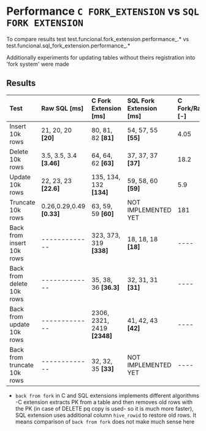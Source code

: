 # Performance `C FORK_EXTENSION` vs `SQL FORK EXTENSION`
To compare results test test.funcional.fork_extension.performance_.* vs test.funcional.sql_fork_extension.performance_.*

Additionally experiments for updating tables without theirs registration into 'fork system' were made

## Results
| Test                        | Raw SQL [ms]               | C Fork Extension [ms]      | SQL  Fork Extension [ms] | C Fork/Raw [-] | SQL Fork/Raw [-] | C Fork/Sql Fork [-] |
| :------------------------   | :------------              | :-----------------------   | :----------------------- | :--------      | :--------------  | :-------------------|
| Insert 10k rows             | 21, 20, 20 **[20]**        | 80, 81, 82 **[81]**        | 54, 57, 55 **[55]**      | 4.05           | 2.75             | 1.4                 |
| Delete 10k rows             | 3.5, 3.5, 3.4 **[3.46]**   | 64, 64, 62 **[63]**        | 37, 37, 37 **[37]**      | 18.2           | 10               | 1.7                 |
| Update 10k rows             | 22, 23, 23 **[22.6]**      | 135, 134, 132 **[134]**    | 59, 58, 60 **[59]**      | 5.9            | 2.6              | 2.23                |
| Truncate 10k rows           | 0.26,0.29,0.49 **[0.33]**  | 63, 59, 59 **[60]**        | NOT IMPLEMENTED YET      | 181            | ----             | ----                |
| Back from insert 10k rows   | -------------              | 323, 373, 319 **[338]**    | 18, 18, 18 **[18]**      | ----           | ----             | 17                  |
| Back from delete 10k rows   | -------------              | 35, 38, 36 **[36.3]**      | 32, 31, 31 **[31]**      | ----           | ----             | 1.17                |
| Back from update 10k rows   | -------------              | 2306, 2321, 2419 **[2348]**| 41, 42, 43 **[42]**      | ----           | ----             | 57                  |
| Back from truncate 10k rows | -------------              | 32, 32, 35 **[33]**        | NOT IMPLEMENTED YET      | ----           | ----             | ----                |

* `back from fork` in C and SQL extensions implements different algorithms -C extension extracts PK from a table and
  then removes old rows with the PK (in case of DELETE pq copy is used- so it is much more faster), SQL extension uses additional column `hive_rowid` to restore old rows. It means comparison of `back from fork`
  does not make much sense here
  